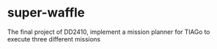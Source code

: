 # super-waffle
The final project of DD2410, implement a mission planner for TIAGo to execute three different missions

